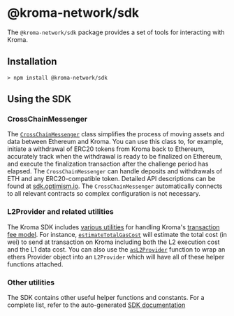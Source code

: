 # @kroma-network/sdk

The `@kroma-network/sdk` package provides a set of tools for interacting with Kroma.

## Installation

```shell
> npm install @kroma-network/sdk
```

## Using the SDK

### CrossChainMessenger

The [`CrossChainMessenger`] class simplifies the process of moving assets and data between Ethereum and Kroma.
You can use this class to, for example, initiate a withdrawal of ERC20 tokens from Kroma back to Ethereum, accurately
track when the withdrawal is ready to be finalized on Ethereum, and execute the finalization transaction after
the challenge period has elapsed.
The `CrossChainMessenger` can handle deposits and withdrawals of ETH and any ERC20-compatible token.
Detailed API descriptions can be found at [sdk.optimism.io](https://sdk.optimism.io/classes/crosschainmessenger).
The `CrossChainMessenger` automatically connects to all relevant contracts so complex configuration is not necessary.

[`CrossChainMessenger`]: ./src/cross-chain-messenger.ts

### L2Provider and related utilities

The Kroma SDK includes [various utilities] for handling Kroma's [transaction fee model].
For instance, [`estimateTotalGasCost`] will estimate the total cost (in wei) to send at transaction on Kroma including
both the L2 execution cost and the L1 data cost. You can also use the [`asL2Provider`] function to wrap an ethers
Provider object into an `L2Provider` which will have all of these helper functions attached.

[various utilities]: ./src/l2-provider.ts
[transaction fee model]: https://community.optimism.io/docs/developers/build/transaction-fees/
[`estimateTotalGasCost`]: https://sdk.optimism.io/modules.html#estimateTotalGasCost
[`asL2Provider`]: https://sdk.optimism.io/modules.html#asL2Provider

### Other utilities

The SDK contains other useful helper functions and constants.
For a complete list, refer to the auto-generated [SDK documentation](https://sdk.optimism.io/)
